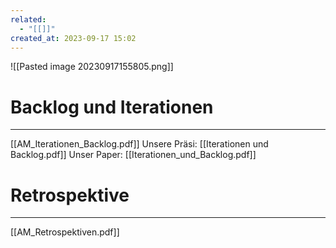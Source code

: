 ```yaml
---
related:
  - "[[]]"
created_at: 2023-09-17 15:02
---
```

![[Pasted image 20230917155805.png]]
# Backlog und Iterationen
---
[[AM_Iterationen_Backlog.pdf]]
Unsere Präsi: [[Iterationen und Backlog.pdf]]
Unser Paper: [[Iterationen_und_Backlog.pdf]]

# Retrospektive
---
[[AM_Retrospektiven.pdf]]
